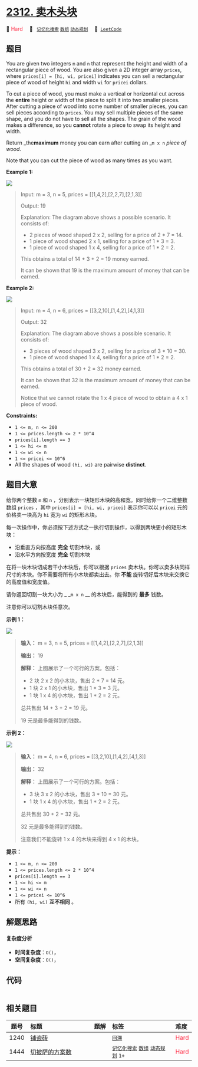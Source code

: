 # [2312. 卖木头块](https://leetcode.com/problems/selling-pieces-of-wood)

🔴 <font color=#ff334b>Hard</font>&emsp; 🔖&ensp; [`记忆化搜索`](/tag/memoization.md) [`数组`](/tag/array.md) [`动态规划`](/tag/dynamic-programming.md)&emsp; 🔗&ensp;[`LeetCode`](https://leetcode.com/problems/selling-pieces-of-wood)

## 题目

You are given two integers `m` and `n` that represent the height and width of
a rectangular piece of wood. You are also given a 2D integer array `prices`,
where `prices[i] = [hi, wi, pricei]` indicates you can sell a rectangular
piece of wood of height `hi` and width `wi` for `pricei` dollars.

To cut a piece of wood, you must make a vertical or horizontal cut across the
**entire** height or width of the piece to split it into two smaller pieces.
After cutting a piece of wood into some number of smaller pieces, you can sell
pieces according to `prices`. You may sell multiple pieces of the same shape,
and you do not have to sell all the shapes. The grain of the wood makes a
difference, so you **cannot** rotate a piece to swap its height and width.

Return _the**maximum** money you can earn after cutting an _`m x n` _piece of
wood_.

Note that you can cut the piece of wood as many times as you want.



**Example 1:**

![](https://assets.leetcode.com/uploads/2022/04/27/ex1.png)

> Input: m = 3, n = 5, prices = [[1,4,2],[2,2,7],[2,1,3]]
> 
> Output: 19
> 
> Explanation: The diagram above shows a possible scenario. It consists of:
> - 2 pieces of wood shaped 2 x 2, selling for a price of 2 * 7 = 14.
> - 1 piece of wood shaped 2 x 1, selling for a price of 1 * 3 = 3.
> - 1 piece of wood shaped 1 x 4, selling for a price of 1 * 2 = 2.
> 
> This obtains a total of 14 + 3 + 2 = 19 money earned.
> 
> It can be shown that 19 is the maximum amount of money that can be earned.

**Example 2:**

![](https://assets.leetcode.com/uploads/2022/04/27/ex2new.png)

> Input: m = 4, n = 6, prices = [[3,2,10],[1,4,2],[4,1,3]]
> 
> Output: 32
> 
> Explanation: The diagram above shows a possible scenario. It consists of:
> - 3 pieces of wood shaped 3 x 2, selling for a price of 3 * 10 = 30.
> - 1 piece of wood shaped 1 x 4, selling for a price of 1 * 2 = 2.
> 
> This obtains a total of 30 + 2 = 32 money earned.
> 
> It can be shown that 32 is the maximum amount of money that can be earned.
> 
> Notice that we cannot rotate the 1 x 4 piece of wood to obtain a 4 x 1 piece of wood.



**Constraints:**

  * `1 <= m, n <= 200`
  * `1 <= prices.length <= 2 * 10^4`
  * `prices[i].length == 3`
  * `1 <= hi <= m`
  * `1 <= wi <= n`
  * `1 <= pricei <= 10^6`
  * All the shapes of wood `(hi, wi)` are pairwise **distinct**.


## 题目大意

给你两个整数 `m` 和 `n` ，分别表示一块矩形木块的高和宽。同时给你一个二维整数数组 `prices` ，其中 `prices[i] = [hi,
wi, pricei]` 表示你可以以 `pricei` 元的价格卖一块高为 `hi` 宽为 `wi` 的矩形木块。

每一次操作中，你必须按下述方式之一执行切割操作，以得到两块更小的矩形木块：

  * 沿垂直方向按高度 **完全** 切割木块，或
  * 沿水平方向按宽度 **完全** 切割木块

在将一块木块切成若干小木块后，你可以根据 `prices` 卖木块。你可以卖多块同样尺寸的木块。你不需要将所有小木块都卖出去。你 **不能**
旋转切好后木块来交换它的高度值和宽度值。

请你返回切割一块大小为 _ _`m x n` __ 的木块后，能得到的 **最多**  钱数。

注意你可以切割木块任意次。



**示例 1：**

![](https://assets.leetcode.com/uploads/2022/04/27/ex1.png)

> 
> 
> 
> 
> 
> **输入：** m = 3, n = 5, prices = [[1,4,2],[2,2,7],[2,1,3]]
> 
> **输出：** 19
> 
> **解释：** 上图展示了一个可行的方案。包括：
> - 2 块 2 x 2 的小木块，售出 2 * 7 = 14 元。
> - 1 块 2 x 1 的小木块，售出 1 * 3 = 3 元。
> - 1 块 1 x 4 的小木块，售出 1 * 2 = 2 元。
> 
> 总共售出 14 + 3 + 2 = 19 元。
> 
> 19 元是最多能得到的钱数。
> 
> 

**示例 2：**

![](https://assets.leetcode.com/uploads/2022/04/27/ex2new.png)

> 
> 
> 
> 
> 
> **输入：** m = 4, n = 6, prices = [[3,2,10],[1,4,2],[4,1,3]]
> 
> **输出：** 32
> 
> **解释：** 上图展示了一个可行的方案。包括：
> - 3 块 3 x 2 的小木块，售出 3 * 10 = 30 元。
> - 1 块 1 x 4 的小木块，售出 1 * 2 = 2 元。
> 
> 总共售出 30 + 2 = 32 元。
> 
> 32 元是最多能得到的钱数。
> 
> 注意我们不能旋转 1 x 4 的木块来得到 4 x 1 的木块。



**提示：**

  * `1 <= m, n <= 200`
  * `1 <= prices.length <= 2 * 10^4`
  * `prices[i].length == 3`
  * `1 <= hi <= m`
  * `1 <= wi <= n`
  * `1 <= pricei <= 10^6`
  * 所有 `(hi, wi)` **互不相同**  。


## 解题思路

#### 复杂度分析

- **时间复杂度**：`O()`，
- **空间复杂度**：`O()`，

## 代码

```javascript

```

## 相关题目

<!-- prettier-ignore -->
| 题号 | 标题 | 题解 | 标签 | 难度 |
| :------: | :------ | :------: | :------ | :------ |
| 1240 | [铺瓷砖](https://leetcode.com/problems/tiling-a-rectangle-with-the-fewest-squares) |  |  [`回溯`](/tag/backtracking.md) | <font color=#ff334b>Hard</font> |
| 1444 | [切披萨的方案数](https://leetcode.com/problems/number-of-ways-of-cutting-a-pizza) |  |  [`记忆化搜索`](/tag/memoization.md) [`数组`](/tag/array.md) [`动态规划`](/tag/dynamic-programming.md) `1+` | <font color=#ff334b>Hard</font> |

<style>
.blue {
    background-color: #096dd9;
    padding: 0.25rem 0.5rem;
    margin: 0;
    font-size: 0.85em;
    border-radius: 3px;
    color: white;
    font-weight: 500;
}
table th:first-of-type { width: 10%; }
table th:nth-of-type(2) { width: 35%; }
table th:nth-of-type(3) { width: 10%; }
table th:nth-of-type(4) { width: 35%; }
table th:nth-of-type(5) { width: 10%; }
</style>
